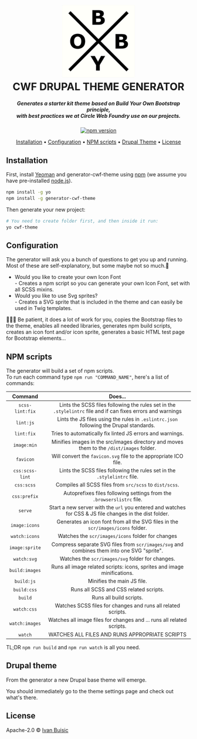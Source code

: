 <h1 align="center">
  <br>
  <img src="./byob.jpg" alt="BYOB" width="200">
  <br>
  CWF DRUPAL THEME GENERATOR
  <br>
</h1>

<h5 align="center">Generates a starter kit theme based on Build Your Own Bootstrap principle,<br> with best practices we at Circle Web Foundry use on our projects.</h5>

<p align="center"> 
<a href="https://badge.fury.io/js/generator-cwf-theme"><img src="https://badge.fury.io/js/generator-cwf-theme.svg" alt="npm version" height="18"></a>
</p>

<p align="center">
  <a href="#installation">Installation</a> •
  <a href="#config">Configuration</a> •
  <a href="#scripts">NPM scripts</a> •
  <a href="#theme">Drupal Theme</a> •
  <a href="#license">License</a>
</p>


<h2 id="installation">Installation</h2>

First, install [Yeoman](http://yeoman.io) and generator-cwf-theme using [npm](https://www.npmjs.com/) (we assume you have pre-installed [node.js](https://nodejs.org/)).

```bash
npm install -g yo
npm install -g generator-cwf-theme
```

Then generate your new project:

```bash
# You need to create folder first, and then inside it run:
yo cwf-theme
```
<h2 id="config">Configuration</h2>
<p>The generator will ask you a bunch of questions to get you up and running. Most of these are self-explanatory, but some maybe not so much.🤔</p>
<ul>
  <!-- <li>Name your theme?</li>
  <li>What's your theme machine name?</li>
  <li>What proxy should broweserync use? - this is to connect Browsersync to your local enviorment</li>
  <li>Copy Bootstrap SCSS to theme? - Since we build our own Bootstrap and you should too, you can select which BS SCSS files should be copied to your theme.</li>
  <li>Copy Bootstrap JS to theme? - To copy BS JS files to the theme or not, you can use a CDN</li>
  <li>Add our awesome mixins to Bootstrap? - Add a few mixins we think are usefull</li>
  <li>We like and use the slick slider, would you like to add it? - Gives you a free beer, nah - adds slick slider to the theme</li> -->
  <li>Would you like to create your own Icon Font<br> - Creates a npm script so you can generate your own Icon Font, set with all SCSS mixins.</li>
  <li>Would you like to use Svg sprites?<br> - Creates a SVG sprite that is included in the theme and can easily be used in Twig templates. </li>
</ul>
<p>🤘🤘🤘 Be patient, it does a lot of work for you, copies the Bootstrap files to the theme, enables all needed libraries, generates npm build scripts, creates an icon font and/or icon sprite, generates a basic HTML test page for Bootstrap elements...</p>
<h2 id="scripts">NPM scripts</h2>

<p>The generator will build a set of npm scripts. <br>
To run each command type <code>npm run "COMMAND_NAME"</code>, here's a list of commands:</p>

Command| Does...
:-----:|:-----:
`scss-lint:fix`|Lints the SCSS files following the rules set in the <code>.stylelintrc</code> file and if can fixes errors and warnings
`lint:js`| Lints the JS files using the rules in <code>.eslintrc.json</code> following the Drupal standards.
`lint:fix`| Tries to automatically fix linted JS errors and warnings.
`image:min`| Minifies images in the src/images directory and moves them to the <code>/dist/images</code> folder.
`favicon`| Will convert the <code>favicon.svg</code> file to the appropriate ICO file.
`css:scss-lint`| Lints the SCSS files following the rules set in the <code>.stylelintrc</code> file.
`css:scss`| Compiles all SCSS files from <code>src/scss</code> to <code>dist/scss</code>.
`css:prefix`| Autoprefixes files following settings from the <code>.browserslistrc</code> file.
`serve`| Start a new server with the <code>url</code> you entered and watches for CSS & JS file changes in the dist folder.
`image:icons`| Generates an icon font from all the SVG files in the <code>scr/images/icons</code> folder.
`watch:icons`| Watches the <code>scr/images/icons</code> folder for changes
`image:sprite`| Compress separate SVG files from <code>scr/images/svg</code> and combines them into one SVG "sprite".
`watch:svg`| Watches the <code>scr/images/svg</code> folder for changes.
`build:images`| Runs all image related scripts: icons, sprites and image minifications.
`build:js`| Minifies the main JS file.
`build:css`| Runs all SCSS and CSS related scripts.
`build`| Runs all build scripts.
`watch:css`| Watches SCSS files for changes and runs all related scripts.
`watch:images`| Watches all image files for changes and ... runs all related scripts.
`watch`| WATCHES ALL FILES AND RUNS APPROPRIATE SCRIPTS

<p>TL;DR <code>npm run build</code> and <code>npm run watch</code> is all you need.</p>

<h2 id="theme">Drupal theme</h2>

<p>From the generator a new Drupal base theme will emerge.</p>
<p>You should immediately go to the theme settings page and check out what's there.</p>


## License

Apache-2.0 © [Ivan Buisic]()


[npm-image]: https://badge.fury.io/js/generator-cwf-theme.svg
[npm-url]: https://npmjs.org/package/generator-cwf-theme
[travis-image]: https://travis-ci.org/ibuisic/generator-cwf-theme.svg?branch=master
[travis-url]: https://travis-ci.org/ibuisic/generator-cwf-theme
[daviddm-image]: https://david-dm.org/ibuisic/generator-cwf-theme.svg?theme=shields.io
[daviddm-url]: https://david-dm.org/ibuisic/generator-cwf-theme
